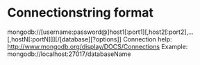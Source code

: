 ﻿Connectionstring format
=======================
mongodb://[username:password@]host1[:port1][,host2[:port2],...[,hostN[:portN]]][/[database][?options]]
Connection help: http://www.mongodb.org/display/DOCS/Connections
Example: mongodb://localhost:27017/databaseName